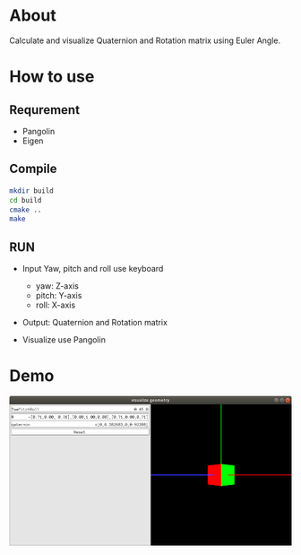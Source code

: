 # About

Calculate and visualize Quaternion and Rotation matrix using Euler Angle.

# How to use

## Requrement

- Pangolin
- Eigen

## Compile

```sh
mkdir build
cd build
cmake ..
make
```

## RUN

- Input Yaw, pitch and roll use keyboard
    - yaw: Z-axis
    - pitch: Y-axis
    - roll: X-axis

- Output: Quaternion and Rotation matrix

- Visualize use Pangolin

# Demo

![geometry_visualize](img/geometry_visualize.png)
